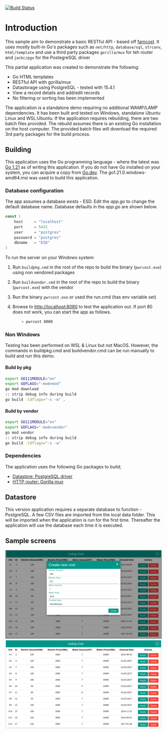 [![Build Status](https://travis-ci.org/yonush/pwrcost.svg?branch=master)](https://travis-ci.org/yonush/pwrcost)

# Introduction
This sample aim to demonstrate a basic RESTful API - based off [famcost](https://github.com/thanhngvpt/famcost). It uses mostly built-in Go's packages such as `net/http`, `database/sql`, `strconv`, `html/template` and use a third party packages `gorilla/mux` for teh router and `jackc/pgx` for the PostegreSQL driver

This partial application was created to demonstrate the following:</p>

- Go HTML templates
- RESTful API with gorilla/mux 
- Datastorage using PostgreSQL - tested with 15.4.1
- View a record details and add/edit records 
- No filtering or sorting has been implemented

The application is a standalone demo requiring no additional WAMP/LAMP dependencies. It has been built and tested on Windows, standalone Ubuntu Linux and WSL:Ubuntu. If the application requires rebuilding, there are two batch files provided. The rebuild assumes there is an existing Go installation on the host computer. The provided batch files will download the required 3rd party packages for the build process.

## Building
This application uses the Go programming language - where the latest was [Go 1.21](https://go.dev/dl/) as of writing this application. If you do not have Go installed on your system, you can acquire a copy from [Go.dev](https://go.dev/dl/). The go1.21.0.windows-amd64.msi was used to build this application.


### Database configuration
The app assumes a database exists - ESD. Edit the *app.go* to change the default database name. Database defaults in the *app.go* are shown below.

``` go
const (
	host     = "localhost"
	port     = 5432
	user     = "postgres"
	password = "postgres"
	dbname   = "ESD"
)
```
To run the server on your Windows system:

1. Run `buildpkg.cmd` in the root of the repo to build the binary (`pwrcost.exe`) using non vendored packages
1. Run `buildvendor.cmd` in the root of the repo to build the binary (`pwrcost.exe`) with the vendor
1. Run the binary `pwrcost.exe` or used the run.cmd (has env variable set)
1. Browse to [http://localhost:8080](http://localhost:8080) to test the application out. If port 80 does not work, you can start the app as follows.

    ``` sh
        > pwrcost 8080
    ```  
### Non Windows
Testing has been performed on WSL & Linux but not MacOS. However, the commands in buildpkg.cmd and buildvendor.cmd can be run manually to build and run this demo.

#### Build by pkg

``` bash
export GO111MODULE="on"
export GOFLAGS="-mod=mod"
go mod download
:: strip debug info during build
go build -ldflags="-s -w" .

``` 
#### Build by vendor

``` bash
export GO111MODULE="on"
export GOFLAGS="-mod=vendor"
go mod vendor
:: strip debug info during build
go build -ldflags="-s -w" 
```

### Dependencies
The application uses the following Go packages to build;

- [Datastore: PostgreSQL driver](https://github.com/jackc/pgx/)
- [HTTP router: Gorilla mux](https://github.com/gorilla/mux)

## Datastore

This version application requires a separate database to function - PostgreSQL. A few CSV files are imported from the local data folder. This will be imported when the application is run for the first time. Thereafter the application will use the database each time it is executed.

## Sample screens
![Creating](statics/images/create.png "create")
![Creating](statics/images/list.png "create")


